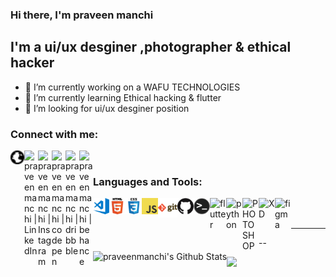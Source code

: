 ### Hi there, I'm praveen manchi 

## I'm a ui/ux desginer ,photographer & ethical hacker
- 🔭 I’m currently working on a WAFU TECHNOLOGIES
- 🌱 I’m currently learning Ethical hacking & flutter
- 👯 I’m looking for ui/ux desginer position

### Connect with me:

[<img align="left" alt="praveenmanchi.github.io" width="22px" src="https://raw.githubusercontent.com/iconic/open-iconic/master/svg/globe.svg" />][website]
[<img align="left" alt="praveenmanchi | LinkedIn" width="22px" src="https://cdn.jsdelivr.net/npm/simple-icons@v3/icons/linkedin.svg" />][linkedin]
[<img align="left" alt="praveenmanchi | Instagram" width="22px" src="https://cdn.jsdelivr.net/npm/simple-icons@v3/icons/instagram.svg" />][instagram]
[<img align="left" alt="praveenmanchi | codepen" width="22px" src="https://cdn.jsdelivr.net/npm/simple-icons@v3/icons/codepen.svg" />][codepen]
[<img align="left" alt="praveenmanchi | dribbble" width="22px" src="https://cdn.jsdelivr.net/npm/simple-icons@v3/icons/dribbble.svg" />][dribbble]
[<img align="left" alt="praveenmanchi | behance" width="22px" src="https://cdn.jsdelivr.net/npm/simple-icons@v3/icons/behance.svg" />][behance]
<br />

### Languages and Tools:

<img align="left" alt="Visual Studio Code" width="26px" src="https://raw.githubusercontent.com/github/explore/80688e429a7d4ef2fca1e82350fe8e3517d3494d/topics/visual-studio-code/visual-studio-code.png" />
<img align="left" alt="HTML5" width="26px" src="https://raw.githubusercontent.com/github/explore/80688e429a7d4ef2fca1e82350fe8e3517d3494d/topics/html/html.png" />
<img align="left" alt="CSS3" width="26px" src="https://raw.githubusercontent.com/github/explore/80688e429a7d4ef2fca1e82350fe8e3517d3494d/topics/css/css.png" />
<img align="left" alt="JavaScript" width="26px" src="https://raw.githubusercontent.com/github/explore/80688e429a7d4ef2fca1e82350fe8e3517d3494d/topics/javascript/javascript.png" />
<img align="left" alt="Git" width="31px" src="https://raw.githubusercontent.com/github/explore/80688e429a7d4ef2fca1e82350fe8e3517d3494d/topics/git/git.png" />
<img align="left" alt="GitHub" width="26px" src="https://raw.githubusercontent.com/github/explore/78df643247d429f6cc873026c0622819ad797942/topics/github/github.png" />
<img align="left" alt="HTML5" width="26px" src="https://raw.githubusercontent.com/github/explore/80688e429a7d4ef2fca1e82350fe8e3517d3494d/topics/terminal/terminal.png" />
<img align="left" alt="flutter" width="26px" src="https://img.icons8.com/color/48/000000/flutter.png"/>
<img align="left" alt="python" width="26px" src="https://img.icons8.com/color/48/000000/python.png"/>
<img align="left" alt="PHOTOSHOP" width="26px" src="https://img.icons8.com/color/48/000000/adobe-photoshop.png"/>
<img align="left" alt="XD" width="26px" src="https://img.icons8.com/color/48/000000/adobe-xd.png"/>
<img align="left" alt="figma" width="26px" src="https://img.icons8.com/windows/32/000000/figma.png"/>
<br />
<br />



---

<img align="left" alt="praveenmanchi's Github Stats" src="https://github-readme-stats.vercel.app/api?username=praveenmanchi&show_icons=true&hide_border=true" />

--

<img src="https://github.com/ashutosh1919/ashutosh1919/blob/master/linkedin_banner.png" />

[website]: https://praveenmanchi.github.io/
[instagram]: https://www.instagram.com/praveen_kumar_manchi/
[linkedin]: https://www.linkedin.com/in/praveen-manchi-509666bb/
[codepen]: https://codepen.io/
[dribbble]:https://linkedin.com/
[behance]: https://linkedin.com/
